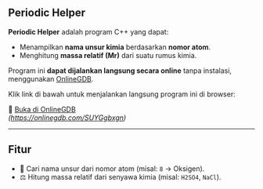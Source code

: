 ## Periodic Helper

**Periodic Helper** adalah program C++ yang dapat:
- Menampilkan **nama unsur kimia** berdasarkan **nomor atom**.
- Menghitung **massa relatif (Mr)** dari suatu rumus kimia.

Program ini **dapat dijalankan langsung secara online** tanpa instalasi, menggunakan [OnlineGDB](https://www.onlinegdb.com/).

Klik link di bawah untuk menjalankan langsung program ini di browser:

🔗 [Buka di OnlineGDB](https://www.onlinegdb.com/online_c++_compiler)  
*(https://onlinegdb.com/SUYGgbxgn)*

---

## Fitur

- 🔢 Cari nama unsur dari nomor atom (misal: `8` → Oksigen).
- ⚖️ Hitung massa relatif dari senyawa kimia (misal: `H2SO4`, `NaCl`).

